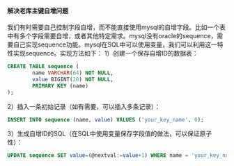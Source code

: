 #### 解决老库主键自增问题

我们有时需要自己控制字段自增，而不能直接使用mysql的自增字段。比如一个表中有多个字段需要自增，或者其他特定需求。mysql没有oracle的sequence，需要自己实现sequence功能。mysql在SQL中可以使用变量，我们可以利用这一特性实现sequence。实现方法如下：
1）创建一个保存自增ID的数据表：
```sql
CREATE TABLE sequence (
        name VARCHAR(64) NOT NULL,
        value BIGINT(20) NOT NULL,
        PRIMARY KEY (name)
);
```

2）插入一条初始记录（如有需要，可以插入多条记录）：
```sql
INSERT INTO sequence (name, value) VALUES ('your_key_name', 0);
```
3）生成自增ID的SQL（在SQL中使用变量保存字段值的做法，可以保证原子性）：
```sql
UPDATE sequence SET value=(@nextval:=value+1) WHERE name = 'your_key_name'; SELECT @nextval
```